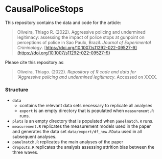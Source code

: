 # CausalPoliceStops

This repository contains the data and code for the article:

> Oliveira, Thiago R. (2022). Aggressive policing and undermined legitimacy: assessing the impact of police stops at gunpoint on perceptions of police in Sao Paulo, Brazil. *Journal of Experimental Criminology*. [https://doi.org/10.1007/s11292-022-09527-9](https://doi.org/10.1007/s11292-022-09527-9)

Please cite this repository as:

> Oliveira, Thiago. (2022). *Repository of R code and data for 'Aggressive policing and undermined legitimacy*. Accessed on XXXX.

### Structure

-   `data`
    -   contains the relevant data sets necessary to replicate all analyses
    -   `export` is an empty directory that is populated when `measurement.R` runs.
-   `plots` is an empty directory that is populated when `panelmatch.R` runs.
-   `measurement.R` replicates the measurement models used in the paper and generates the data set `data/export/df_new.RData` used in all subsequent analyses.
-   `panelmatch.R` replicates the main analyses of the paper
-   `dropouts.R` replicates the analysis assessing attrition bias between the three waves.